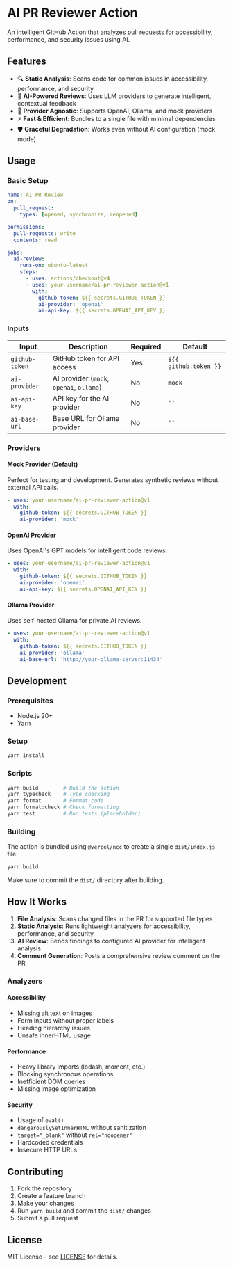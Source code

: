 # AI PR Reviewer Action

An intelligent GitHub Action that analyzes pull requests for accessibility, performance, and security issues using AI.

## Features

- 🔍 **Static Analysis**: Scans code for common issues in accessibility, performance, and security
- 🤖 **AI-Powered Reviews**: Uses LLM providers to generate intelligent, contextual feedback
- 🔌 **Provider Agnostic**: Supports OpenAI, Ollama, and mock providers
- ⚡ **Fast & Efficient**: Bundles to a single file with minimal dependencies
- 🛡️ **Graceful Degradation**: Works even without AI configuration (mock mode)

## Usage

### Basic Setup

```yaml
name: AI PR Review
on:
  pull_request:
    types: [opened, synchronize, reopened]

permissions:
  pull-requests: write
  contents: read

jobs:
  ai-review:
    runs-on: ubuntu-latest
    steps:
      - uses: actions/checkout@v4
      - uses: your-username/ai-pr-reviewer-action@v1
        with:
          github-token: ${{ secrets.GITHUB_TOKEN }}
          ai-provider: 'openai'
          ai-api-key: ${{ secrets.OPENAI_API_KEY }}
```

### Inputs

| Input          | Description                              | Required | Default               |
| -------------- | ---------------------------------------- | -------- | --------------------- |
| `github-token` | GitHub token for API access              | Yes      | `${{ github.token }}` |
| `ai-provider`  | AI provider (`mock`, `openai`, `ollama`) | No       | `mock`                |
| `ai-api-key`   | API key for the AI provider              | No       | `''`                  |
| `ai-base-url`  | Base URL for Ollama provider             | No       | `''`                  |

### Providers

#### Mock Provider (Default)

Perfect for testing and development. Generates synthetic reviews without external API calls.

```yaml
- uses: your-username/ai-pr-reviewer-action@v1
  with:
    github-token: ${{ secrets.GITHUB_TOKEN }}
    ai-provider: 'mock'
```

#### OpenAI Provider

Uses OpenAI's GPT models for intelligent code reviews.

```yaml
- uses: your-username/ai-pr-reviewer-action@v1
  with:
    github-token: ${{ secrets.GITHUB_TOKEN }}
    ai-provider: 'openai'
    ai-api-key: ${{ secrets.OPENAI_API_KEY }}
```

#### Ollama Provider

Uses self-hosted Ollama for private AI reviews.

```yaml
- uses: your-username/ai-pr-reviewer-action@v1
  with:
    github-token: ${{ secrets.GITHUB_TOKEN }}
    ai-provider: 'ollama'
    ai-base-url: 'http://your-ollama-server:11434'
```

## Development

### Prerequisites

- Node.js 20+
- Yarn

### Setup

```bash
yarn install
```

### Scripts

```bash
yarn build        # Build the action
yarn typecheck    # Type checking
yarn format       # Format code
yarn format:check # Check formatting
yarn test         # Run tests (placeholder)
```

### Building

The action is bundled using `@vercel/ncc` to create a single `dist/index.js` file:

```bash
yarn build
```

Make sure to commit the `dist/` directory after building.

## How It Works

1. **File Analysis**: Scans changed files in the PR for supported file types
2. **Static Analysis**: Runs lightweight analyzers for accessibility, performance, and security
3. **AI Review**: Sends findings to configured AI provider for intelligent analysis
4. **Comment Generation**: Posts a comprehensive review comment on the PR

### Analyzers

#### Accessibility

- Missing alt text on images
- Form inputs without proper labels
- Heading hierarchy issues
- Unsafe innerHTML usage

#### Performance

- Heavy library imports (lodash, moment, etc.)
- Blocking synchronous operations
- Inefficient DOM queries
- Missing image optimization

#### Security

- Usage of `eval()`
- `dangerouslySetInnerHTML` without sanitization
- `target="_blank"` without `rel="noopener"`
- Hardcoded credentials
- Insecure HTTP URLs

## Contributing

1. Fork the repository
2. Create a feature branch
3. Make your changes
4. Run `yarn build` and commit the `dist/` changes
5. Submit a pull request

## License

MIT License - see [LICENSE](LICENSE) for details.
